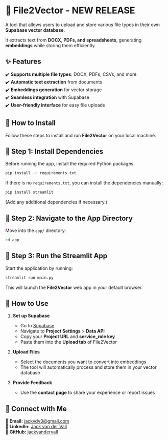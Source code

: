 # 🥳 File2Vector - **NEW RELEASE**  

A tool that allows users to upload and store various file types in their own **Supabase vector database**.  

It extracts text from **DOCX, PDFs, and spreadsheets**, generating **embeddings** while storing them efficiently.


## ✨ Features  
✔️ **Supports multiple file types**: DOCX, PDFs, CSVs, and more  
✔️ **Automatic text extraction** from documents  
✔️ **Embeddings generation** for vector storage  
✔️ **Seamless integration** with Supabase  
✔️ **User-friendly interface** for easy file uploads  

## 📌 How to Install
Follow these steps to install and run **File2Vector** on your local machine.

## **🔹 Step 1: Install Dependencies**
Before running the app, install the required Python packages.
```sh
pip install -r requirements.txt
```

If there is no `requirements.txt`, you can install the dependencies manually:
```sh
pip install streamlit
```
(Add any additional dependencies if necessary.)

## **🔹 Step 2: Navigate to the App Directory**
Move into the `app/` directory:
```sh
cd app
```

## **🔹 Step 3: Run the Streamlit App**
Start the application by running:
```sh
streamlit run main.py
```
This will launch the **File2Vector** web app in your default browser.

## 📌 How to Use  

1. **Set up Supabase**  
   - Go to [Supabase](https://supabase.com/)  
   - Navigate to **Project Settings** > **Data API**  
   - Copy your **Project URL** and **service_role key**  
   - Paste them into the **Upload tab** of File2Vector  

2. **Upload Files**  
   - Select the documents you want to convert into embeddings  
   - The tool will automatically process and store them in your vector database  

3. **Provide Feedback**  
   - Use the **contact page** to share your experience or report issues  

## 🔗 Connect with Me  
📧 **Email:** [jackvdv3@gmail.com](mailto:jackvdv3@gmail.com)  
💼 **LinkedIn:** [Jack van der Vall](https://www.linkedin.com/in/yourjackvandervall)  
📂 **GitHub:** [jackvandervall](https://github.com/jackvandervall)  